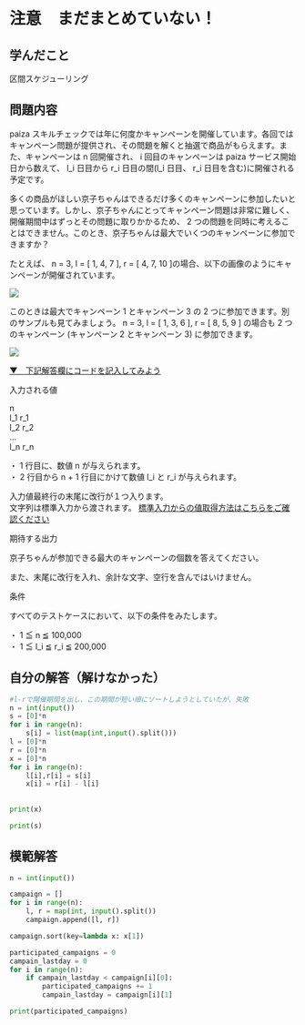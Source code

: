 # 注意　まだまとめていない！

## 学んだこと
区間スケジューリング

## 問題内容
paiza スキルチェックでは年に何度かキャンペーンを開催しています。各回ではキャンペーン問題が提供され、その問題を解くと抽選で商品がもらえます。また、キャンペーンは n 回開催され、 i 回目のキャンペーンは paiza サービス開始日から数えて、 l_i 日目から r_i 日目の間(l_i 日目、 r_i 日目を含む)に開催される予定です。  
  
多くの商品がほしい京子ちゃんはできるだけ多くのキャンペーンに参加したいと思っています。しかし、京子ちゃんにとってキャンペーン問題は非常に難しく、開催期間中はずっとその問題に取りかかるため、 2 つの問題を同時に考えることはできません。このとき、京子ちゃんは最大でいくつのキャンペーンに参加できますか？  
  
たとえば、 n = 3, l = [ 1, 4, 7 ], r = [ 4, 7, 10 ]の場合、以下の画像のようにキャンペーンが開催されています。  
  
![](https://paiza-learning-mondai.s3.amazonaws.com/sort_advanced/problems_speedup_step6/1.png)  
  
このときは最大でキャンペーン 1 とキャンペーン 3 の 2 つに参加できます。別のサンプルも見てみましょう。 n = 3, l = [ 1, 3, 6 ], r = [ 8, 5, 9 ] の場合も 2 つのキャンペーン (キャンペーン 2 とキャンペーン 3) に参加できます。  
  
![](https://paiza-learning-mondai.s3.amazonaws.com/sort_advanced/problems_speedup_step6/2.png)

[▼　下記解答欄にコードを記入してみよう](https://paiza.jp/works/mondai/sort_advanced/sort_advanced__problems_speedup_step6/edit?language_uid=python3&t=4351fe0b4b4d37e643336dc9d33ea777#codeArea)

入力される値

n  
l_1 r_1  
l_2 r_2  
...  
l_n r_n

  
  
・ 1 行目に、数値 n が与えられます。  
・ 2 行目から n + 1 行目にかけて数値 l_i と r_i が与えられます。

  
入力値最終行の末尾に改行が１つ入ります。  
文字列は標準入力から渡されます。 [標準入力からの値取得方法はこちらをご確認ください](https://paiza.jp/guide/samplecode.html)

期待する出力

京子ちゃんが参加できる最大のキャンペーンの個数を答えてください。  
  
また、末尾に改行を入れ、余計な文字、空行を含んではいけません。

条件

すべてのテストケースにおいて、以下の条件をみたします。  
  
・ 1 ≦ n ≦ 100,000  
・ 1 ≦ l_i ≦ r_i ≦ 200,000

## 自分の解答（解けなかった）
```python
#l-rで開催期間を出し、この期間が短い順にソートしようとしていたが、失敗
n = int(input())
s = [0]*n
for i in range(n):
    s[i] = list(map(int,input().split()))
l = [0]*n 
r = [0]*n 
x = [0]*n
for i in range(n):
    l[i],r[i] = s[i]
    x[i] = r[i] - l[i]
   
    
print(x)

print(s)
```

## 模範解答
```python
n = int(input())

campaign = []
for i in range(n):
    l, r = map(int, input().split())
    campaign.append([l, r])

campaign.sort(key=lambda x: x[1])

participated_campaigns = 0
campain_lastday = 0
for i in range(n):
    if campain_lastday < campaign[i][0]:
        participated_campaigns += 1
        campain_lastday = campaign[i][1]

print(participated_campaigns)
```